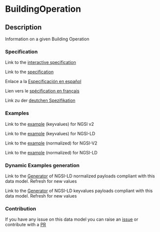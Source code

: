 # BuildingOperation

## Description 

Information on a given Building Operation
### Specification

Link to the [interactive specification](https://swagger.lab.fiware.org/?url=https://github.com/smart-data-models/dataModel.Building/blob/master/BuildingOperation/swagger.yaml)

Link to the [specification](https://github.com/smart-data-models/dataModel.Building/blob/master/BuildingOperation/doc/spec.md)

Enlace a la [Especificación en español](https://github.com/smart-data-models/dataModel.Building/blob/master/BuildingOperation/doc/spec_ES.md)

Lien vers le [spécification en français](https://github.com/smart-data-models/dataModel.Building/blob/master/BuildingOperation/doc/spec_FR.md)

Link zu der [deutchen Spezifikation](https://github.com/smart-data-models/dataModel.Building/blob/master/BuildingOperation/doc/spec_DE.md)
### Examples

Link to the [example](https://github.com/smart-data-models/dataModel.Building/blob/master/BuildingOperation/examples/example.json) (keyvalues) for NGSI v2

Link to the [example](https://github.com/smart-data-models/dataModel.Building/blob/master/BuildingOperation/examples/example.jsonld) (keyvalues) for NGSI-LD

Link to the [example](https://github.com/smart-data-models/dataModel.Building/blob/master/BuildingOperation/examples/example-normalized.json) (normalized) for NGSI-V2

Link to the [example](https://github.com/smart-data-models/dataModel.Building/blob/master/BuildingOperation/examples/example-normalized.jsonld) (normalized) for NGSI-LD
### Dynamic Examples generation

Link to the [Generator](https://smartdatamodels.org/extra/ngsi-ld_generator_v0.92.php?schemaUrl=https://raw.githubusercontent.com/smart-data-models/dataModel.Building/master/BuildingOperation/schema.json&email=info@smartdatamodels.org) of NGSI-LD normalized payloads compliant with this data model. Refresh for new values

Link to the [Generator](https://smartdatamodels.org/extra/ngsi-ld_generator_keyvalues_v0.92.php?schemaUrl=https://raw.githubusercontent.com/smart-data-models/dataModel.Building/master/BuildingOperation/schema.json&email=info@smartdatamodels.org) of NGSI-LD keyvalues payloads compliant with this data model. Refresh for new values
### Contribution

 If you have any issue on this data model you can raise an [issue](https://github.com/smart-data-models/dataModel.Building/issues)  or contribute with a [PR](https://github.com/smart-data-models/dataModel.Building/pulls)
